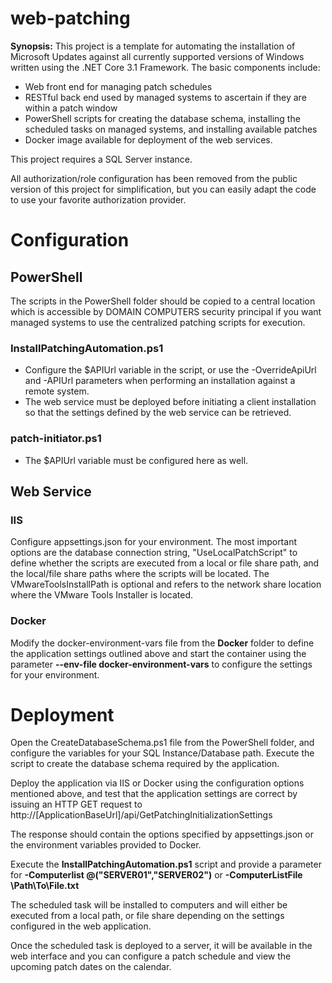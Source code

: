 # web-patching

**Synopsis:** This project is a template for automating the installation of Microsoft Updates against all currently supported versions of Windows written using the .NET Core 3.1 Framework. The basic components include:
- Web front end for managing patch schedules
- RESTful back end used by managed systems to ascertain if they are within a patch window
- PowerShell scripts for creating the database schema, installing the scheduled tasks on managed systems, and installing available patches
- Docker image available for deployment of the web services. 

This project requires a SQL Server instance.

All authorization/role configuration has been removed from the public version of this project for simplification, but you can easily adapt the code to use your favorite authorization provider.



# Configuration
## PowerShell
The scripts in the PowerShell folder should be copied to a central location which is accessible by DOMAIN COMPUTERS security principal if you want managed systems to use the centralized patching scripts for execution. 
### InstallPatchingAutomation.ps1
- Configure the $APIUrl variable in the script, or use the -OverrideApiUrl and -APIUrl parameters when performing an installation against a remote system. 
- The web service must be deployed before initiating a client installation so that the settings defined by the web service can be retrieved.
### patch-initiator.ps1
- The $APIUrl variable must be configured here as well.
## Web Service
### IIS
Configure appsettings.json for your environment. The most important options are the database connection string, "UseLocalPatchScript" to define whether the scripts are executed from a local or file share path, and the local/file share paths where the scripts will be located. The VMwareToolsInstallPath is optional and refers to the network share location where the VMware Tools Installer is located.
### Docker
Modify the docker-environment-vars file from the **Docker** folder to define the application settings outlined above and start the container using the parameter **--env-file docker-environment-vars** to configure the settings for your environment.

# Deployment
Open the CreateDatabaseSchema.ps1 file from the PowerShell folder, and configure the variables for your SQL Instance/Database path. Execute the script to create the database schema required by the application.

Deploy the application via IIS or Docker using the configuration options mentioned above, and test that the application settings are correct by issuing an HTTP GET request to http://[ApplicationBaseUrl]/api/GetPatchingInitializationSettings

The response should contain the options specified by appsettings.json or the environment variables provided to Docker.

Execute the **InstallPatchingAutomation.ps1** script and provide a parameter for **-Computerlist @("SERVER01","SERVER02")** or **-ComputerListFile \\Path\To\File.txt**

The scheduled task will be installed to computers and will either be executed from a local path, or file share depending on the settings configured in the web application.

Once the scheduled task is deployed to a server, it will be available in the web interface and you can configure a patch schedule and view the upcoming patch dates on the calendar.

